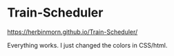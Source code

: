 # Train-Scheduler
https://herbinmorn.github.io/Train-Scheduler/

Everything works. I just changed the colors in CSS/html.
